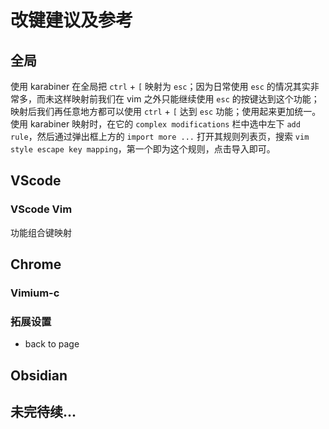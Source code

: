 # 改键建议及参考

## 全局

使用 karabiner 在全局把 `ctrl` + `[` 映射为 `esc`；因为日常使用 `esc` 的情况其实非常多，而未这样映射前我们在 vim 之外只能继续使用 `esc` 的按键达到这个功能；映射后我们再任意地方都可以使用 `ctrl` + `[` 达到 `esc` 功能；使用起来更加统一。使用 karabiner 映射时，在它的 `complex modifications` 栏中选中左下 `add rule`，然后通过弹出框上方的 `import more ...` 打开其规则列表页，搜索 `vim style escape key mapping`，第一个即为这个规则，点击导入即可。

## VScode

### VScode Vim

功能组合键映射

## Chrome

### Vimium-c

### 拓展设置

- back to page

## Obsidian

## 未完待续...